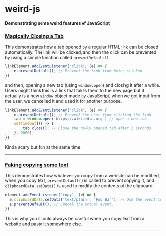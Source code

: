 # weird-js
#### Demonstrating some weird features of JavaScript

### [Magically Closing a Tab](https://chiroyce1.github.io/weird-js/close-tab/)
This demonstrates how a tab opened by a regular HTML link can be closed automatically. The link will be clicked, and then the click can be prevented by using a simple function called `preventDefault()`
```js
linkElement.addEventListener("click", (e) => {
    e.preventDefault(); // Prevent the link from being clicked
})
```
and then, opening a new tab (using `window.open`) and closing it after a while. Users might think this is a link that takes them to the new page but it actually is a new `window` object made by JavaScript, when we got input from the user, we cancelled it and used it for another purpose. 

```js
linkElement.addEventListener("click", (e) => {
    e.preventDefault(); // Prevent the user from clicking the link
    tab = window.open('https://wikipedia.org') // Open a new tab
    setTimeout(() => {
        tab.close(); // Close the newly opened tab after 2 seconds
    }, 2000);
})
```
Kinda scary but fun at the same time.

---

### [Faking copying some text](https://chiroyce1.github.io/weird-js/fake-copy/)
This demonstrates how whatever you copy from a website can be modified, when you copy text, `preventDefault()` is called to prevent copying it, and `clipboardData.setData()` is used to modify the contents of the clipboard. 

```js
element.addEventListener("copy", (e) => {
  e.clipboardData.setData('text/plain', "Foo Bar"); // Use the event to copy something into the users clipboard
  e.preventDefault(); // Cancel the actual event.
})
```
This is why you should always be careful when you copy text from a website and paste it somewhere else. 

---
